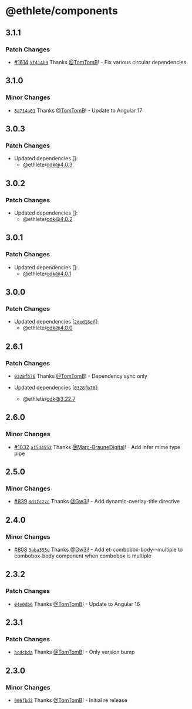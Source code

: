 # @ethlete/components

## 3.1.1

### Patch Changes

- [#1614](https://github.com/ethlete-io/ethdk/pull/1614) [`5f414b9`](https://github.com/ethlete-io/ethdk/commit/5f414b96362366f650945835b87d3cf8ce292bc1) Thanks [@TomTomB](https://github.com/TomTomB)! - Fix various circular dependencies

## 3.1.0

### Minor Changes

- [`8a714a01`](https://github.com/ethlete-io/ethdk/commit/8a714a0147a58fa84c9258fd4b14ffdc835b3442) Thanks [@TomTomB](https://github.com/TomTomB)! - Update to Angular 17

## 3.0.3

### Patch Changes

- Updated dependencies []:
  - @ethlete/cdk@4.0.3

## 3.0.2

### Patch Changes

- Updated dependencies []:
  - @ethlete/cdk@4.0.2

## 3.0.1

### Patch Changes

- Updated dependencies []:
  - @ethlete/cdk@4.0.1

## 3.0.0

### Patch Changes

- Updated dependencies [[`2ded18ef`](https://github.com/ethlete-io/ethdk/commit/2ded18ef14115c9c9e2fb4f86c688d436c807766)]:
  - @ethlete/cdk@4.0.0

## 2.6.1

### Patch Changes

- [`0328fb76`](https://github.com/ethlete-io/ethdk/commit/0328fb769ca53042835826c1967b8d2f25072d63) Thanks [@TomTomB](https://github.com/TomTomB)! - Dependency sync only

- Updated dependencies [[`0328fb76`](https://github.com/ethlete-io/ethdk/commit/0328fb769ca53042835826c1967b8d2f25072d63)]:
  - @ethlete/cdk@3.22.7

## 2.6.0

### Minor Changes

- [#1032](https://github.com/ethlete-io/ethdk/pull/1032) [`a1544552`](https://github.com/ethlete-io/ethdk/commit/a1544552057f1d0230d57a6df69122c772622741) Thanks [@Marc-BrauneDigital](https://github.com/Marc-BrauneDigital)! - Add infer mime type pipe

## 2.5.0

### Minor Changes

- [#839](https://github.com/ethlete-io/ethdk/pull/839) [`8d1fc27c`](https://github.com/ethlete-io/ethdk/commit/8d1fc27c5a103afb1a31906831300651afa66365) Thanks [@Gw3i](https://github.com/Gw3i)! - Add dynamic-overlay-title directive

## 2.4.0

### Minor Changes

- [#808](https://github.com/ethlete-io/ethdk/pull/808) [`3aba355e`](https://github.com/ethlete-io/ethdk/commit/3aba355ed95fbdd9f6b0ddbf9eb396b0eb9d95d2) Thanks [@Gw3i](https://github.com/Gw3i)! - Add et-combobox-body--multiple to combobox-body component when combobox is multiple

## 2.3.2

### Patch Changes

- [`04e0db6`](https://github.com/ethlete-io/ethdk/commit/04e0db6c0007d58705f88605f3f8ed2d0ad05ce3) Thanks [@TomTomB](https://github.com/TomTomB)! - Update to Angular 16

## 2.3.1

### Patch Changes

- [`bcdcbda`](https://github.com/ethlete-io/ethdk/commit/bcdcbda5ed5a3a72be8607ced8af8342ad509df8) Thanks [@TomTomB](https://github.com/TomTomB)! - Only version bump

## 2.3.0

### Minor Changes

- [`006fbd2`](https://github.com/ethlete-io/ethdk/commit/006fbd2ea05161198a530fa8ae848ebd7021ff51) Thanks [@TomTomB](https://github.com/TomTomB)! - Initial re release
